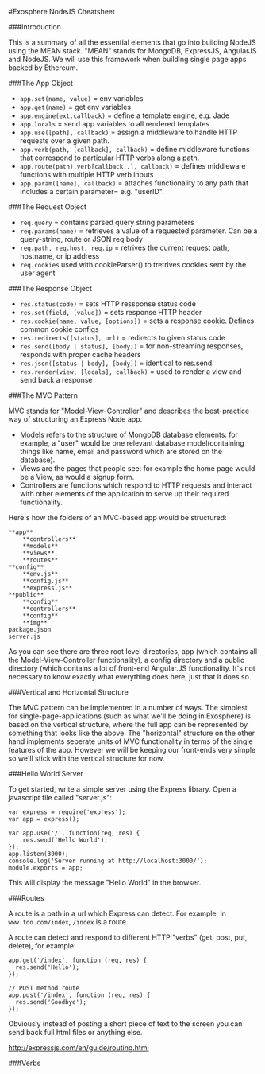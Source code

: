 #Exosphere NodeJS Cheatsheet

###Introduction

This is a summary of all the essential elements that go into building NodeJS using the MEAN stack. "MEAN" stands for MongoDB, ExpressJS, AngularJS and NodeJS. We will use this framework when building single page apps backed by Ethereum.

###The App Object

* `app.set(name, value)` = env variables
* `app.get(name)` = get env variables
* `app.engine(ext.callback)` = define a template engine, e.g. Jade
* `app.locals` = send app variables to all rendered templates
* `app.use([path], callback)` = assign a middleware to handle HTTP requests over a given path.
* `app.verb(path, [callback], callback)` = define middleware functions that correspond to particular HTTP verbs along a path.
* `app.route(path).verb[callback..], callback)` = defines middleware functions with multiple HTTP verb inputs
* `app.param([name], callback)` = attaches functionality to any path that includes a certain parameter= e.g. "userID".

###The Request Object

* `req.query` = contains parsed query string parameters
* `req.params(name)` = retrieves a value of a requested parameter. Can be a query-string, route or JSON req body
* `req.path, req.host, req.ip` = retrives the current request path, hostname, or ip address
* `req.cookies` used with cookieParser() to tretrives cookies sent by the user agent

###The Response Object

* `res.status(code)` = sets HTTP ressponse status code
* `res.set(field, [value])` = sets response HTTP header
* `res.cookie(name, value, [options])` = sets a response cookie. Defines common cookie configs
* `res.redirects([status], url)` = redirects to given status code
* `res.send([body | status], [body])` = for non-streaming responses, responds with proper cache headers
* `res.json([status | body], [body])` = identical to res.send
* `res.render(view, [locals], callback)` = used to render a view and send back a response

###The MVC Pattern

MVC stands for "Model-View-Controller" and describes the best-practice way of structuring an Express Node app. 
* Models refers to the structure of MongoDB database elements: for example, a "user" would be one relevant database model(containing things like name, email and password which are stored on the database). 
* Views are the pages that people see: for example the home page would be a View, as would a signup form. 
* Controllers are functions which respond to HTTP requests and interact with other elements of the application to serve up their required functionality.

Here's how the folders of an MVC-based app would be structured:
```
**app**
    **controllers**
    **models**
    **views**
    **routes**
**config**
    **env.js**
    **config.js**
    **express.js**
**public**
    **config**
    **controllers**
    **config**
    **img**
package.json
server.js
```
As you can see there are three root level directories, app (which contains all the Model-View-Controller functionality), a config directory and a public directory (which contains a lot of front-end Angular.JS functionality. It's not necessary to know exactly what everything does here, just that it does so.

###Vertical and Horizontal Structure

The MVC pattern can be implemented in a number of ways. The simplest for single-page-applications (such as what we'll be doing in Exosphere) is based on the vertical structure, where the full app can be represented by something that looks like the above. The "horizontal" structure on the other hand implements seperate units of MVC functionality in terms of the single features of the app. However we will be keeping our front-ends very simple so we'll stick with the vertical structure for now.

###Hello World Server

To get started, write a simple server using the Express library. Open a javascript file called "server.js":

```
var express = require('express');
var app = express();

var app.use('/', function(req, res) {
	res.send('Hello World');
});
app.listen(3000);
console.log('Server running at http://localhost:3000/');
module.exports = app; 
``` 
This will display the message "Hello World" in the browser.

###Routes

A route is a path in a url which Express can detect. For example, in `www.foo.com/index`, `/index` is a route.

A route can detect and respond to different HTTP "verbs" (get, post, put, delete), for example:
```
app.get('/index', function (req, res) {
  res.send('Hello');
});

// POST method route
app.post('/index', function (req, res) {
  res.send('Goodbye');
});
```
Obviously instead of posting a short piece of text to the screen you can send back full html files or anything else.

http://expressjs.com/en/guide/routing.html

###Verbs

